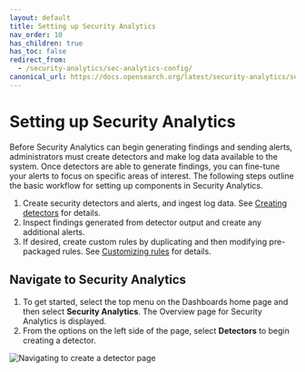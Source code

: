 ```yaml
---
layout: default
title: Setting up Security Analytics
nav_order: 10
has_children: true
has_toc: false
redirect_from:
  - /security-analytics/sec-analytics-config/
canonical_url: https://docs.opensearch.org/latest/security-analytics/sec-analytics-config/index/
---
```


# Setting up Security Analytics

Before Security Analytics can begin generating findings and sending alerts, administrators must create detectors and make log data available to the system. Once detectors are able to generate findings, you can fine-tune your alerts to focus on specific areas of interest. The following steps outline the basic workflow for setting up components in Security Analytics.

1. Create security detectors and alerts, and ingest log data. See [Creating detectors]({{site.url}}{{site.baseurl}}/security-analytics/sec-analytics-config/detectors-config/) for details.
1. Inspect findings generated from detector output and create any additional alerts.
1. If desired, create custom rules by duplicating and then modifying pre-packaged rules. See [Customizing rules]({{site.url}}{{site.baseurl}}/security-analytics/usage/rules/#customizing-rules) for details.

## Navigate to Security Analytics

1. To get started, select the top menu on the Dashboards home page and then select **Security Analytics**. The Overview page for Security Analytics is displayed.
1. From the options on the left side of the page, select **Detectors** to begin creating a detector.

<img src="{{site.url}}{{site.baseurl}}/images/Security/secanalytics-det-nav.png" alt="Navigating to create a detector page">
